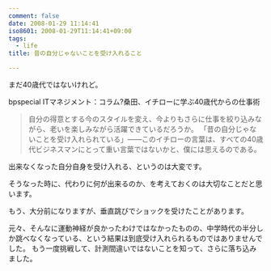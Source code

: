 ```yaml
---
comment: false
date: 2008-01-29 11:14:41
iso8601: 2008-01-29T11:14:41+09:00
tags:
  - life
title: 昔の自分じゃないことを受け入れること

---
```


まだ40歳代ではないけれど。

bpspecial ITマネジメント：コラム?桑田、イチローに学ぶ40歳代からの仕事術

> 自分の得意とする今のスタイルを変え、今よりもさらに仕事を絞り込みながら、老いを楽しみながら活躍できているだろうか。
> 「昔の自分じゃないことを受け入れられている」――このイチローの言葉は、すべての40歳代ビジネスマンにとって重い言葉ではないかと、僕には思えるのである。 

出来なくなった自分自身を受け入れる、というのは大変です。

そうなった時に、代わりに何が出来るのか、を考えておくのは大切なことだと思います。

もう、大分前になりますが、垂直跳びでショックを受けたことがあります。

元々、そんなに運動神経が良かったわけではなかったものの、中学時代の半分しか跳べなくなっている、という結果は到底受け入れられるものではありませんでした。
もう一度挑戦して、計測間違いではないことを知って、さらに落ち込みました。
